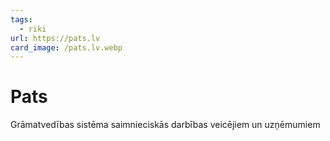 ```yaml
---
tags:
  - riki
url: https://pats.lv
card_image: /pats.lv.webp
---
```


# Pats

Grāmatvedības sistēma saimnieciskās darbības veicējiem un uzņēmumiem
